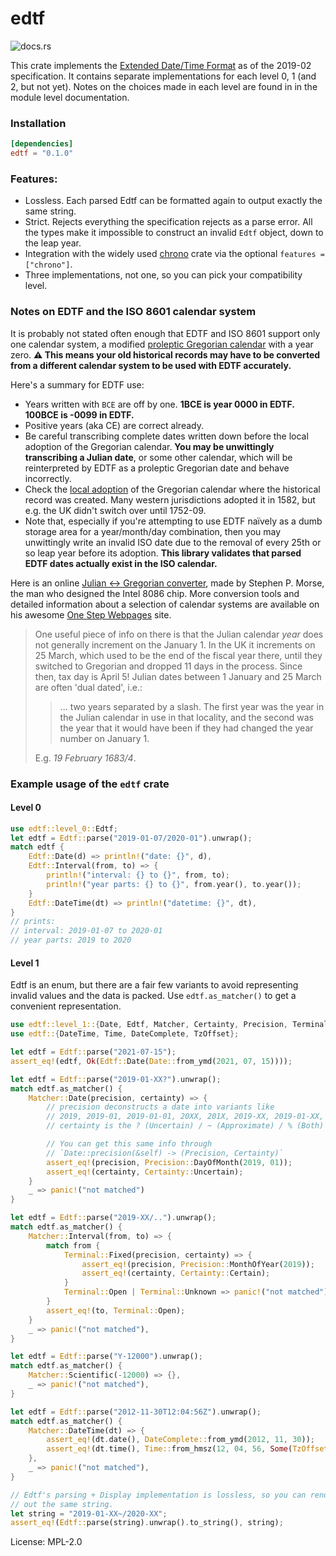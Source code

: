 # edtf

![docs.rs](https://docs.rs/edtf/badge.svg)

This crate implements the [Extended Date/Time
Format](https://www.loc.gov/standards/datetime/) as of the 2019-02
specification. It contains separate implementations for each level 0, 1 (and 2,
but not yet). Notes on the choices made in each level are found in in the
module level documentation.

### Installation

```toml
[dependencies]
edtf = "0.1.0"
```

### Features:

- Lossless. Each parsed Edtf can be formatted again to output exactly the same string.
- Strict. Rejects everything the specification rejects as a parse error. All
  the types make it impossible to construct an invalid `Edtf` object, down to the
  leap year.
- Integration with the widely used [chrono](https://lib.rs/chrono) crate via
  the optional `features = ["chrono"]`.
- Three implementations, not one, so you can pick your compatibility level.

### Notes on EDTF and the ISO 8601 calendar system

It is probably not stated often enough that EDTF and ISO 8601 support only one
calendar system, a modified [proleptic Gregorian
calendar](https://en.wikipedia.org/wiki/Proleptic_Gregorian_calendar) with a
year zero. **⚠️ This means your old historical records may have to be converted
from a different calendar system to be used with EDTF accurately.**

Here's a summary for EDTF use:

- Years written with `BCE` are off by one. **1BCE is year 0000 in EDTF. 100BCE
  is -0099 in EDTF.**
- Positive years (aka CE) are correct already.
- Be careful transcribing complete dates written down before the local adoption
  of the Gregorian calendar. **You may be unwittingly transcribing a Julian
  date**, or some other calendar, which will be reinterpreted by EDTF as a
  proleptic Gregorian date and behave incorrectly.
- Check the [local adoption][local-adoption] of the Gregorian calendar where
  the historical record was created. Many western jurisdictions adopted it in
  1582, but e.g. the UK didn't switch over until 1752-09.
- Note that, especially if you're attempting to use EDTF naïvely as a dumb storage area
  for a year/month/day combination, then you may unwittingly write an invalid
  ISO date due to the removal of every 25th or so leap year before its
  adoption. **This library validates that parsed EDTF dates actually exist in
  the ISO calendar.**


Here is an online [Julian \<-\> Gregorian
converter][julian-converter], made by Stephen P. Morse, the man who designed
the Intel 8086 chip. More conversion tools and detailed information about a
selection of calendar systems are available on his awesome
[One Step Webpages][stephen-p-morse] site.

> One useful piece of info on there is that the Julian calendar *year* does not
generally increment on the January 1. In the UK it increments on 25 March,
which used to be the end of the fiscal year there, until they switched to
Gregorian and dropped 11 days in the process. Since then, tax day is April 5!
Julian dates between 1 January and 25 March are often 'dual dated', i.e.:
>
> > ... two years separated by a slash. The first year was the year in the
> > Julian calendar in use in that locality, and the second was the year that
> > it would have been if they had changed the year number on January 1.
>
> E.g. *19 February 1683/4*.


[local-adoption]: https://en.wikipedia.org/wiki/List_of_adoption_dates_of_the_Gregorian_calendar_per_country
[julian-converter]: https://stevemorse.org/jcal/julian.html
[stephen-p-morse]: https://stevemorse.org/#calendar

### Example usage of the `edtf` crate

#### Level 0

```rust
use edtf::level_0::Edtf;
let edtf = Edtf::parse("2019-01-07/2020-01").unwrap();
match edtf {
    Edtf::Date(d) => println!("date: {}", d),
    Edtf::Interval(from, to) => {
        println!("interval: {} to {}", from, to);
        println!("year parts: {} to {}", from.year(), to.year());
    }
    Edtf::DateTime(dt) => println!("datetime: {}", dt),
}
// prints:
// interval: 2019-01-07 to 2020-01
// year parts: 2019 to 2020
```

#### Level 1

Edtf is an enum, but there are a fair few variants to avoid representing
invalid values and the data is packed. Use `edtf.as_matcher()` to get a
convenient representation.

```rust
use edtf::level_1::{Date, Edtf, Matcher, Certainty, Precision, Terminal};
use edtf::{DateTime, Time, DateComplete, TzOffset};

let edtf = Edtf::parse("2021-07-15");
assert_eq!(edtf, Ok(Edtf::Date(Date::from_ymd(2021, 07, 15))));

let edtf = Edtf::parse("2019-01-XX?").unwrap();
match edtf.as_matcher() {
    Matcher::Date(precision, certainty) => {
        // precision deconstructs a date into variants like
        // 2019, 2019-01, 2019-01-01, 20XX, 201X, 2019-XX, 2019-01-XX, 2019-XX-XX.
        // certainty is the ? (Uncertain) / ~ (Approximate) / % (Both) value.

        // You can get this same info through
        // `Date::precision(&self) -> (Precision, Certainty)`
        assert_eq!(precision, Precision::DayOfMonth(2019, 01));
        assert_eq!(certainty, Certainty::Uncertain);
    }
    _ => panic!("not matched")
}

let edtf = Edtf::parse("2019-XX/..").unwrap();
match edtf.as_matcher() {
    Matcher::Interval(from, to) => {
        match from {
            Terminal::Fixed(precision, certainty) => {
                assert_eq!(precision, Precision::MonthOfYear(2019));
                assert_eq!(certainty, Certainty::Certain);
            }
            Terminal::Open | Terminal::Unknown => panic!("not matched"),
        }
        assert_eq!(to, Terminal::Open);
    }
    _ => panic!("not matched"),
}

let edtf = Edtf::parse("Y-12000").unwrap();
match edtf.as_matcher() {
    Matcher::Scientific(-12000) => {},
    _ => panic!("not matched"),
}

let edtf = Edtf::parse("2012-11-30T12:04:56Z").unwrap();
match edtf.as_matcher() {
    Matcher::DateTime(dt) => {
        assert_eq!(dt.date(), DateComplete::from_ymd(2012, 11, 30));
        assert_eq!(dt.time(), Time::from_hmsz(12, 04, 56, Some(TzOffset::Utc)));
    },
    _ => panic!("not matched"),
}

// Edtf's parsing + Display implementation is lossless, so you can render back
// out the same string.
let string = "2019-01-XX~/2020-XX";
assert_eq!(Edtf::parse(string).unwrap().to_string(), string);
```

License: MPL-2.0
